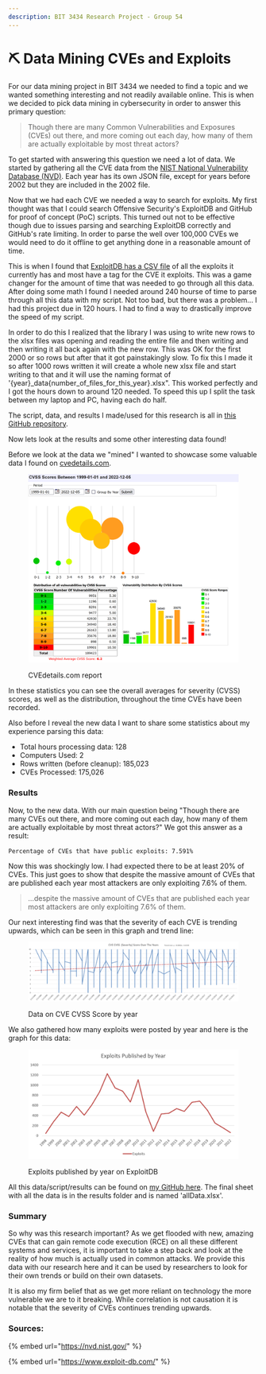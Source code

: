 ```yaml
---
description: BIT 3434 Research Project - Group 54
---
```


# ⛏ Data Mining CVEs and Exploits

For our data mining project in BIT 3434 we needed to find a topic and we wanted something interesting and not readily available online. This is when we decided to pick data mining in cybersecurity in order to answer this primary question:

> Though there are many Common Vulnerabilities and Exposures (CVEs) out there, and more coming out each day, how many of them are actually exploitable by most threat actors?

To get started with answering this question we need a lot of data. We started by gathering all the CVE data from the [NIST National Vulnerability Database (NVD)](https://nvd.nist.gov/vuln/data-feeds). Each year has its own JSON file, except for years before 2002 but they are included in the 2002 file.

Now that we had each CVE we needed a way to search for exploits. My first thought was that I could search Offensive Security's ExploitDB and GitHub for proof of concept (PoC) scripts. This turned out not to be effective though due to issues parsing and searching ExploitDB correctly and GitHub's rate limiting. In order to parse the well over 100,000 CVEs we would need to do it offline to get anything done in a reasonable amount of time.

This is when I found that [ExploitDB has a CSV file](https://gitlab.com/exploit-database/exploitdb/-/blob/main/files\_exploits.csv) of all the exploits it currently has and most have a tag for the CVE it exploits. This was a game changer for the amount of time that was needed to go through all this data. After doing some math I found I needed around 240 hourse of time to parse through all this data with my script. Not too bad, but there was a problem... I had this project due in 120 hours. I had to find a way to drastically improve the speed of my script.

In order to do this I realized that the library I was using to write new rows to the xlsx files was opening and reading the entire file and then writing and then writing it all back again with the new row. This was OK for the first 2000 or so rows but after that it got painstakingly slow. To fix this I made it so after 1000 rows written it will create a whole new xlsx file and start writing to that and it will use the naming format of '{year}\_data{number\_of\_files\_for\_this\_year}.xlsx". This worked perfectly and I got the hours down to around 120 needed. To speed this up I split the task between my laptop and PC, having each do half.

The script, data, and results I made/used for this research is all in [this GitHub repository](https://github.com/gsmith257-cyber/BIT3434CVE).

Now lets look at the results and some other interesting data found!

Before we look at the data we "mined" I wanted to showcase some valuable data I found on [cvedetails.com](https://www.cvedetails.com/cvss-score-charts.php?fromform=1\&vendor\_id=\&product\_id=\&startdate=1999-01-01\&enddate=2022-12-05).

<figure><img src=".gitbook/assets/cveDetails.PNG" alt=""><figcaption><p>CVEdetails.com report</p></figcaption></figure>

In these statistics you can see the overall averages for severity (CVSS) scores, as well as the distribution, throughout the time CVEs have been recorded.

Also before I reveal the new data I want to share some statistics about my experience parsing this data:

* Total hours processing data: 128
* Computers Used: 2
* Rows written (before cleanup): 185,023
* CVEs Processed: 175,026



### Results

Now, to the new data. With our main question being "Though there are many CVEs out there, and more coming out each day, how many of them are actually exploitable by most threat actors?" We got this answer as a result:

```
Percentage of CVEs that have public exploits: 7.591%
```

Now this was shockingly low. I had expected there to be at least 20% of CVEs. This just goes to show that despite the massive amount of CVEs that are published each year most attackers are only exploiting 7.6% of them.

> ...despite the massive amount of CVEs that are published each year most attackers are only exploiting 7.6% of them.

Our next interesting find was that the severity of each CVE is trending upwards, which can be seen in this graph and trend line:

<figure><img src=".gitbook/assets/CVEscore.PNG" alt=""><figcaption><p>Data on CVE CVSS Score by year</p></figcaption></figure>

We also gathered how many exploits were posted by year and here is the graph for this data:

<figure><img src=".gitbook/assets/exploits.PNG" alt=""><figcaption><p>Exploits published by year on ExploitDB</p></figcaption></figure>

All this data/script/results can be found on [my GitHub here](https://github.com/gsmith257-cyber/BIT3434CVE). The final sheet with all the data is in the results folder and is named 'allData.xlsx'.

### Summary

So why was this research important? As we get flooded with new, amazing CVEs that can gain remote code execution (RCE) on all these different systems and services, it is important to take a step back and look at the reality of how much is actually used in common attacks. We provide this data with our research here and it can be used by researchers to look for their own trends or build on their own datasets.

It is also my firm belief that as we get more reliant on technology the more vulnerable we are to it breaking. While correlation is not causation it is notable that the severity of CVEs continues trending upwards.

### Sources:

{% embed url="https://nvd.nist.gov/" %}

{% embed url="https://www.exploit-db.com/" %}
